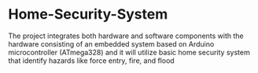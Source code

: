 # Home-Security-System
The project integrates both hardware and software components with the hardware consisting of an embedded system based on Arduino microcontroller (ATmega328) and it will utilize basic home security system that identify hazards like force entry, fire, and flood

